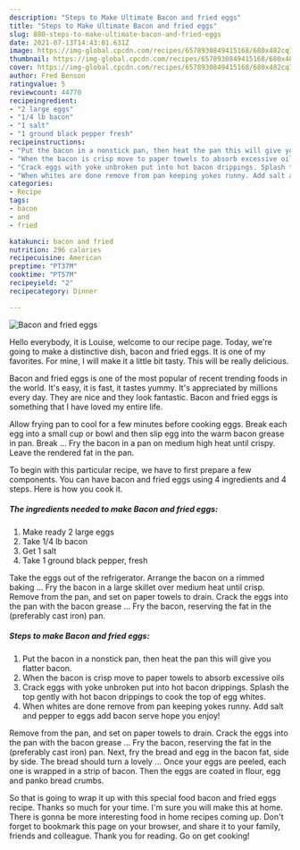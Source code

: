 ```yaml
---
description: "Steps to Make Ultimate Bacon and fried eggs"
title: "Steps to Make Ultimate Bacon and fried eggs"
slug: 880-steps-to-make-ultimate-bacon-and-fried-eggs
date: 2021-07-13T14:43:01.631Z
image: https://img-global.cpcdn.com/recipes/6578930849415168/680x482cq70/bacon-and-fried-eggs-recipe-main-photo.jpg
thumbnail: https://img-global.cpcdn.com/recipes/6578930849415168/680x482cq70/bacon-and-fried-eggs-recipe-main-photo.jpg
cover: https://img-global.cpcdn.com/recipes/6578930849415168/680x482cq70/bacon-and-fried-eggs-recipe-main-photo.jpg
author: Fred Benson
ratingvalue: 5
reviewcount: 44770
recipeingredient:
- "2 large eggs"
- "1/4 lb bacon"
- "1 salt"
- "1 ground black pepper fresh"
recipeinstructions:
- "Put the bacon in a nonstick pan, then heat the pan this will give you flatter bacon."
- "When the bacon is crisp move to paper towels to absorb excessive oils"
- "Crack eggs with yoke unbroken put into hot bacon drippings. Splash the top gently with hot bacon drippings to cook the top of egg whites."
- "When whites are done remove from pan keeping yokes runny. Add salt and pepper to eggs add bacon serve hope you enjoy!"
categories:
- Recipe
tags:
- bacon
- and
- fried

katakunci: bacon and fried 
nutrition: 296 calories
recipecuisine: American
preptime: "PT37M"
cooktime: "PT57M"
recipeyield: "2"
recipecategory: Dinner

---
```



![Bacon and fried eggs](https://img-global.cpcdn.com/recipes/6578930849415168/680x482cq70/bacon-and-fried-eggs-recipe-main-photo.jpg)

Hello everybody, it is Louise, welcome to our recipe page. Today, we're going to make a distinctive dish, bacon and fried eggs. It is one of my favorites. For mine, I will make it a little bit tasty. This will be really delicious.

Bacon and fried eggs is one of the most popular of recent trending foods in the world. It's easy, it is fast, it tastes yummy. It's appreciated by millions every day. They are nice and they look fantastic. Bacon and fried eggs is something that I have loved my entire life.

Allow frying pan to cool for a few minutes before cooking eggs. Break each egg into a small cup or bowl and then slip egg into the warm bacon grease in pan. Break … Fry the bacon in a pan on medium high heat until crispy. Leave the rendered fat in the pan.


To begin with this particular recipe, we have to first prepare a few components. You can have bacon and fried eggs using 4 ingredients and 4 steps. Here is how you cook it.

<!--inarticleads1-->

##### The ingredients needed to make Bacon and fried eggs:

1. Make ready 2 large eggs
1. Take 1/4 lb bacon
1. Get 1 salt
1. Take 1 ground black pepper, fresh


Take the eggs out of the refrigerator. Arrange the bacon on a rimmed baking … Fry the bacon in a large skillet over medium heat until crisp. Remove from the pan, and set on paper towels to drain. Crack the eggs into the pan with the bacon grease … Fry the bacon, reserving the fat in the (preferably cast iron) pan. 

<!--inarticleads2-->

##### Steps to make Bacon and fried eggs:

1. Put the bacon in a nonstick pan, then heat the pan this will give you flatter bacon.
1. When the bacon is crisp move to paper towels to absorb excessive oils
1. Crack eggs with yoke unbroken put into hot bacon drippings. Splash the top gently with hot bacon drippings to cook the top of egg whites.
1. When whites are done remove from pan keeping yokes runny. Add salt and pepper to eggs add bacon serve hope you enjoy!


Remove from the pan, and set on paper towels to drain. Crack the eggs into the pan with the bacon grease … Fry the bacon, reserving the fat in the (preferably cast iron) pan. Next, fry the bread and egg in the bacon fat, side by side. The bread should turn a lovely … Once your eggs are peeled, each one is wrapped in a strip of bacon. Then the eggs are coated in flour, egg and panko bread crumbs. 

So that is going to wrap it up with this special food bacon and fried eggs recipe. Thanks so much for your time. I'm sure you will make this at home. There is gonna be more interesting food in home recipes coming up. Don't forget to bookmark this page on your browser, and share it to your family, friends and colleague. Thank you for reading. Go on get cooking!
